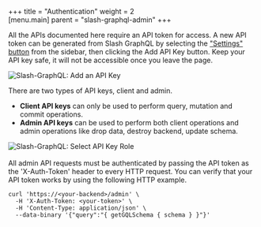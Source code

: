 +++
title = "Authentication"
weight = 2   
[menu.main]
    parent = "slash-graphql-admin"
+++

All the APIs documented here require an API token for access. A new API token can be generated from Slash GraphQL by selecting the ["Settings" button](https://cloud.dgraph.io/_/settings) from the sidebar, then clicking the Add API Key button. Keep your API key safe, it will not be accessible once you leave the page.

![Slash-GraphQL: Add an API Key ](/images/slash-graphql-4.png)

There are two types of API keys, client and admin.

- **Client API keys** can only be used to perform query, mutation and commit operations.
- **Admin API keys** can be used to perform both client operations and admin operations like drop data, destroy backend, update schema.

![Slash-GraphQL: Select API Key Role ](/images/slash-graphql-5.png)
<br>
<br>
All admin API requests must be authenticated by passing the API token as the 'X-Auth-Token' header to every HTTP request. You can verify that your API token works by using the following HTTP example.

```
curl 'https://<your-backend>/admin' \
  -H 'X-Auth-Token: <your-token>' \
  -H 'Content-Type: application/json' \
  --data-binary '{"query":"{ getGQLSchema { schema } }"}'
```
